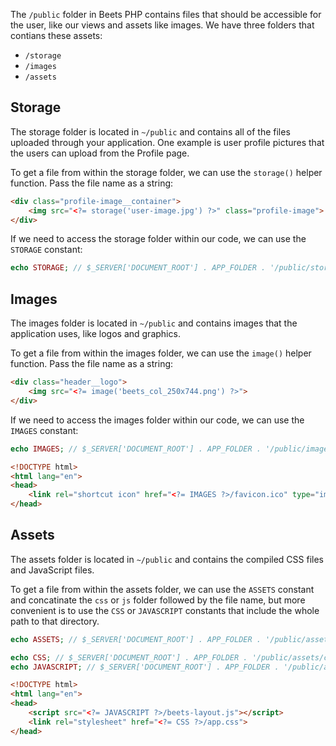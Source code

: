 The `/public` folder in Beets PHP contains files that should be accessible for the user, like our views and assets like images. We have three folders that contians these assets: 

- `/storage`
- `/images`
- `/assets`

## Storage

The storage folder is located in `~/public` and contains all of the files uploaded through your application. One example is user profile pictures that the users can upload from the Profile page.

To get a file from within the storage folder, we can use the `storage()` helper function. Pass the file name as a string:

```html
<div class="profile-image__container">
	<img src="<?= storage('user-image.jpg') ?>" class="profile-image">									
</div>
```

If we need to access the storage folder within our code, we can use the `STORAGE` constant:

```php
echo STORAGE; // $_SERVER['DOCUMENT_ROOT'] . APP_FOLDER . '/public/storage'
```

## Images

The images folder is located in `~/public` and contains images that the application uses, like logos and graphics.

To get a file from within the images folder, we can use the `image()` helper function. Pass the file name as a string:

```html
<div class="header__logo">
	<img src="<?= image('beets_col_250x744.png') ?>">
</div>
```

If we need to access the images folder within our code, we can use the `IMAGES` constant:

```php
echo IMAGES; // $_SERVER['DOCUMENT_ROOT'] . APP_FOLDER . '/public/images'
```

```html
<!DOCTYPE html>
<html lang="en">
<head>
    <link rel="shortcut icon" href="<?= IMAGES ?>/favicon.ico" type="image/x-icon">
</head>
```

## Assets

The assets folder is located in `~/public` and contains the compiled CSS files and JavaScript files.

To get a file from within the assets folder, we can use the `ASSETS` constant and concatinate the `css` or `js` folder followed by the file name, but more convenient is to use the `CSS` or `JAVASCRIPT` constants that include the whole path to that directory.

```php
echo ASSETS; // $_SERVER['DOCUMENT_ROOT'] . APP_FOLDER . '/public/assets'

echo CSS; // $_SERVER['DOCUMENT_ROOT'] . APP_FOLDER . '/public/assets/css'
echo JAVASCRIPT; // $_SERVER['DOCUMENT_ROOT'] . APP_FOLDER . '/public/assets/js'
```

```html
<!DOCTYPE html>
<html lang="en">
<head>
    <script src="<?= JAVASCRIPT ?>/beets-layout.js"></script>
    <link rel="stylesheet" href="<?= CSS ?>/app.css">
</head>
```